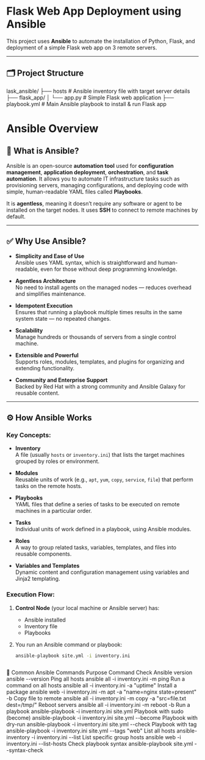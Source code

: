 # Flask Web App Deployment using Ansible

This project uses **Ansible** to automate the installation of Python, Flask, and deployment of a simple Flask web app on 3 remote servers.

---

## 🗂️ Project Structure
lask_ansible/
├── hosts # Ansible inventory file with target server details
├── flask_app/
│ └── app.py # Simple Flask web application
├── playbook.yml # Main Ansible playbook to install & run Flask app

# Ansible Overview

## 📌 What is Ansible?

Ansible is an open-source **automation tool** used for **configuration management**, **application deployment**, **orchestration**, and **task automation**. It allows you to automate IT infrastructure tasks such as provisioning servers, managing configurations, and deploying code with simple, human-readable YAML files called **Playbooks**.

It is **agentless**, meaning it doesn’t require any software or agent to be installed on the target nodes. It uses **SSH** to connect to remote machines by default.

---

## ✅ Why Use Ansible?

- **Simplicity and Ease of Use**  
  Ansible uses YAML syntax, which is straightforward and human-readable, even for those without deep programming knowledge.

- **Agentless Architecture**  
  No need to install agents on the managed nodes — reduces overhead and simplifies maintenance.

- **Idempotent Execution**  
  Ensures that running a playbook multiple times results in the same system state — no repeated changes.

- **Scalability**  
  Manage hundreds or thousands of servers from a single control machine.

- **Extensible and Powerful**  
  Supports roles, modules, templates, and plugins for organizing and extending functionality.

- **Community and Enterprise Support**  
  Backed by Red Hat with a strong community and Ansible Galaxy for reusable content.

---

## ⚙️ How Ansible Works

### Key Concepts:

- **Inventory**  
  A file (usually `hosts` or `inventory.ini`) that lists the target machines grouped by roles or environment.

- **Modules**  
  Reusable units of work (e.g., `apt`, `yum`, `copy`, `service`, `file`) that perform tasks on the remote hosts.

- **Playbooks**  
  YAML files that define a series of tasks to be executed on remote machines in a particular order.

- **Tasks**  
  Individual units of work defined in a playbook, using Ansible modules.

- **Roles**  
  A way to group related tasks, variables, templates, and files into reusable components.

- **Variables and Templates**  
  Dynamic content and configuration management using variables and Jinja2 templating.

### Execution Flow:

1. **Control Node** (your local machine or Ansible server) has:
   - Ansible installed
   - Inventory file
   - Playbooks

2. You run an Ansible command or playbook:
   ```bash
   ansible-playbook site.yml -i inventory.ini



🧰 Common Ansible Commands
Purpose	Command
Check Ansible version	ansible --version
Ping all hosts	ansible all -i inventory.ini -m ping
Run a command on all hosts	ansible all -i inventory.ini -a "uptime"
Install a package	ansible web -i inventory.ini -m apt -a "name=nginx state=present" -b
Copy file to remote	ansible all -i inventory.ini -m copy -a "src=file.txt dest=/tmp/"
Reboot servers	ansible all -i inventory.ini -m reboot -b
Run a playbook	ansible-playbook -i inventory.ini site.yml
Playbook with sudo (become)	ansible-playbook -i inventory.ini site.yml --become
Playbook with dry-run	ansible-playbook -i inventory.ini site.yml --check
Playbook with tag	ansible-playbook -i inventory.ini site.yml --tags "web"
List all hosts	ansible-inventory -i inventory.ini --list
List specific group hosts	ansible web -i inventory.ini --list-hosts
Check playbook syntax	ansible-playbook site.yml --syntax-check